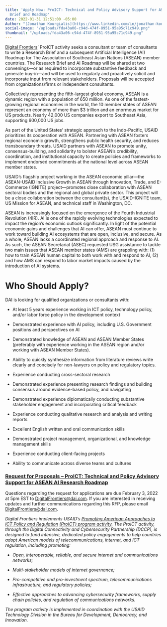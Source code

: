 ```yaml
---
title: 'Apply Now: ProICT: Technical and Policy Advisory Support for ASEAN AI Research
  Brief and Roadmap'
date: 2022-01-31 12:51:00 -05:00
Author: "[Jonathan Kourgialis](https://www.linkedin.com/in/jonathan-kourgialis-bbb6a150/)"
social-image: "/uploads/fda43a06-c94d-474f-8951-95a95c71c949.png"
thumbnail: "/uploads/fda43a06-c94d-474f-8951-95a95c71c949.png"
---
```


[Digital Frontiers](https://www.dai.com/our-work/projects/worldwide-digital-frontiers-df)’ ProICT activity seeks a consultant or team of consultants to write a Research Brief and a subsequent Artificial Intelligence (AI) Roadmap for The Association of Southeast Asian Nations (ASEAN) member countries. The Research Brief and AI Roadmap will be shared at two convenings—or as required to incorporate substantive feedback and generate buy-in—and will be used to regularly and proactively solicit and incorporate input from relevant stakeholders. Proposals will be accepted from organizations/firms or independent consultants.

Collectively representing the fifth-largest global economy, ASEAN is a dynamic region with a population of 650 million. As one of the fastest-growing regional economies in the world, the 10 member states of ASEAN represent an economy of more than $3 trillion and an enormous market for US products. Nearly 42,000 US companies export to Southeast Asia, supporting 600,000 US jobs.

As part of the United States’ strategic approach to the Indo-Pacific, USAID prioritizes its cooperation with ASEAN. Partnering with ASEAN fosters regional economic growth, strengthens public health security, and reduces transboundary threats. USAID partners with ASEAN to promote unity, consensus-building, and solidarity to bolster ASEAN’s credibility, coordination, and institutional capacity to create policies and frameworks to implement endorsed commitments at the national level across ASEAN member states.

USAID’s flagship project working in the ASEAN economic pillar—the ASEAN-USAID Inclusive Growth in ASEAN through Innovation, Trade, and E-Commerce (IGNITE) project—promotes close collaboration with ASEAN sectoral bodies and the regional and global private sector. This project will be a close collaboration between the consultant(s), the USAID-IGNITE team, US Mission for ASEAN, and technical staff in Washington, DC.

ASEAN is increasingly focused on the emergence of the Fourth Industrial Revolution (4IR). AI is one of the rapidly evolving technologies expected to impact the region’s economic outlook significantly. In light of the potential economic gains and challenges that AI can offer, ASEAN must continue to work toward building AI ecosystems that are open, inclusive, and secure. As a whole, ASEAN lacks a coordinated regional approach and response to AI. As such, the ASEAN Secretariat (ASEC) requested USG assistance to tackle two main issues that ASEAN member states (AMS) are grappling with: (1) how to train ASEAN human capital to both work with and respond to AI, (2) and how AMS can respond to labor market impacts caused by the introduction of AI systems.

# **Who Should Apply?**

DAI is looking for qualified organizations or consultants with:

* At least 5 years experience working in ICT policy, technology policy, and/or labor force policy in the development context

* Demonstrated experience with AI policy, including U.S. Government positions and perspectives on AI

* Demonstrated knowledge of ASEAN and ASEAN Member States (preferably with experience working in the ASEAN region and/or working with ASEAN Member States).

* Ability to quickly synthesize information from literature reviews write clearly and concisely for non-lawyers on policy and regulatory topics.

* Experience conducting cross-sectoral research

* Demonstrated experience presenting research findings and building consensus around evidence-based policy, and navigating

* Demonstrated experience diplomatically conducting substantive stakeholder engagement and incorporating critical feedback

* Experience conducting qualitative research and analysis and writing reports

* Excellent English written and oral communication skills

* Demonstrated project management, organizational, and knowledge management skills

* Experience conducting client-facing projects

* Ability to communicate across diverse teams and cultures

### [Request for Proposals – ProICT: Technical and Policy Advisory Support for ASEAN AI Research Roadmap ](/uploads/Digital%20Frontiers-RFP%202022-03%20PROICT-ASEAN%20AI-beaac2.pdf)

Questions regarding the request for applications are due February 3, 2022 at 5pm EST to [DigitalFrontiers@dai.com](mailto:DigitalFrontiers@dai.com). If you are interested in receiving updates and further communications regarding this RFP, please email [DigitalFrontiers@dai.com](mailto:DigitalFrontiers@dai.com).

*Digital Frontiers implements USAID’s [Promoting American Approaches to ICT Policy and Regulation](https://www.usaid.gov/digital-development/pro-ict-factsheet) [(ProICT) program activity](https://www.usaid.gov/digital-development/pro-ict-factsheet). The ProICT activity, through the Digital Connectivity and Cybersecurity Partnership (DCCP), is designed to fund intensive, dedicated policy engagements to help countries adopt American models of telecommunications, internet, and ICT regulation, including promoting:*

* *Open, interoperable, reliable, and secure internet and communications networks;*

* *Multi-stakeholder models of internet governance;*

* *Pro-competitive and pro-investment spectrum, telecommunications infrastructure, and regulatory policies;*

* *Effective approaches to advancing cybersecurity frameworks, supply chain policies, and regulation of communications networks.*

*The program activity is implemented in coordination with the USAID Technology Division in the Bureau for Development, Democracy, and Innovation.*